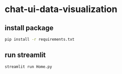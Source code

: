 # chat-ui-data-visualization

## install package

```bash
pip install -r requirements.txt
```

## run streamlit

```bash
streamlit run Home.py
```

